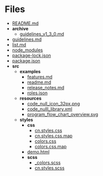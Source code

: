 # Files

- [README.md](README.md)
- **archive**
  - [guidelines_v1_3_0.md](archive/guidelines_v1_3_0.md)
- [guidelines.md](guidelines.md)
- [list.md](list.md)
- [node_modules](node_modules)
- [package\-lock.json](package-lock.json)
- [package.json](package.json)
- **src**
  - **examples**
    - [features.md](src/examples/features.md)
    - [readme.md](src/examples/readme.md)
    - [release_notes.md](src/examples/release_notes.md)
    - [roles.json](src/examples/roles.json)
  - **resources**
    - [code_null_icon_32px.png](src/resources/code_null_icon_32px.png)
    - [code_nulll_library.xml](src/resources/code_nulll_library.xml)
    - [program_flow_chart_overview.svg](src/resources/program_flow_chart_overview.svg)
  - **styles**
    - **css**
      - [cn.styles.css](src/styles/css/cn.styles.css)
      - [cn.styles.css.map](src/styles/css/cn.styles.css.map)
      - [colors.css](src/styles/css/colors.css)
      - [colors.css.map](src/styles/css/colors.css.map)
    - [demo.html](src/styles/demo.html)
    - **scss**
      - [\_colors.scss](src/styles/scss/_colors.scss)
      - [cn.styles.scss](src/styles/scss/cn.styles.scss)
